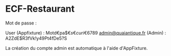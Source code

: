 # ECF-Restaurant

Mot de passe :

User (Appfixture) : Motd€pa$$€s€curi$€6789
admin@quaiantique.fr (Admin) : A2ZdE$R3fVk!y49Pt4fDe5?S

La création du compte admin est automatique à l'aide d'AppFixture.